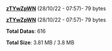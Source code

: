 [**zTYwZpWN**](/data/zTYwZpWN.txt) (28/10/22 - 07:57)- 79 bytes

[**zTYwZpWN**](/data/zTYwZpWN.txt) (28/10/22 - 07:57)- 79 bytes

**Total Datas**: 616

**Total Size**: 3.81 MB / 3.8 MB